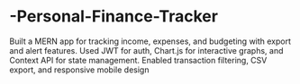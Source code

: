 # -Personal-Finance-Tracker
Built a MERN app for tracking income, expenses, and budgeting with export and alert features.  Used JWT for auth, Chart.js for interactive graphs, and Context API for state management. Enabled transaction filtering, CSV export, and responsive mobile design
